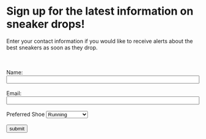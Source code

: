 <!DOCTYPE html>
 
<html>
<head>
 
 <script>
  !function(){var analytics=window.analytics=window.analytics||[];if(!analytics.initialize)if(analytics.invoked)window.console&&console.error&&console.error("Segment snippet included twice.");else{analytics.invoked=!0;analytics.methods=["trackSubmit","trackClick","trackLink","trackForm","pageview","identify","reset","group","track","ready","alias","debug","page","once","off","on","addSourceMiddleware","addIntegrationMiddleware","setAnonymousId","addDestinationMiddleware"];analytics.factory=function(e){return function(){var t=Array.prototype.slice.call(arguments);t.unshift(e);analytics.push(t);return analytics}};for(var e=0;e<analytics.methods.length;e++){var key=analytics.methods[e];analytics[key]=analytics.factory(key)}analytics.load=function(key,e){var t=document.createElement("script");t.type="text/javascript";t.async=!0;t.src="https://cdn.segment.com/analytics.js/v1/" + key + "/analytics.min.js";var n=document.getElementsByTagName("script")[0];n.parentNode.insertBefore(t,n);analytics._loadOptions=e};analytics._writeKey="3QOElC3ShA1wbIKVSZQbOUiK6Lsb1z98";;analytics.SNIPPET_VERSION="4.15.3";
  analytics.load("3QOElC3ShA1wbIKVSZQbOUiK6Lsb1z98",
 //Batching  
  {
    integrations: {
      "Segment.io": {
        deliveryStrategy: {
          strategy: "batching",
          config: {
            size: 10,
            timeout: 5000
          }
        }
      }
    }
  } 
  );
  
  
  ;
  analytics.page();
  }}();
</script>
 
 
<title>Sneakerhead Signup<span id="selection-marker-1" class="redactor-selection-marker"></span></title>
</head>
 
<body>
<body>
<h1>Sign up for the latest information on sneaker drops!</h1>
<p>Enter your contact information if you would like to receive alerts about the best sneakers as soon as they drop.</p>
<!--Location for users to enter their information to receive the sneakerhead newsletter-->
<form name="sneakersignup" onsubmit="identify(event)">
<br> <br>
Name: <input name="fullname" required="" size="60" type="text"/>
<br> <br>
Email: <input name="email" required="" size="60" type="email"/>
<br> <br>
<label for="shoeType">Preferred Shoe</label>
 <select id="shoeType" name="shoeType">
   <option value="Running">Running</option>
   <option value="Cross Trainers">Cross Trainers</option>
   <option value="Sports">Sports</option>
 </select>
<br> <br>
 <input name="submit" type="submit" value="submit"/> </form>
<br>
 
<script type="text/javascript">
 function identify(e){
 
   e.preventDefault();
   var form = e.target;
   var email = form["email"].value;
   var fullname = form["fullname"].value;
   var shoeType = form["shoeType"].value;
   var user = {
     email: email,
     name: fullname
   };
// // Identify call
 
 
 analytics.identify('12345', {
   email: email,
   name: fullname,
   shoeType: shoeType
                        });
//  //  Sign-up Track call
 
 
   analytics.track('user signed up', user, function());
 
 

analytics.track('Products Searched', {
  query: 'kith air force 1'
  });
 
 analytics.track('Product List Viewed', {
list_id: 'hot_sneakers_2021',
   category: 'Trendy',
 products: [ {
  product_id: '507f1f77bcf86cd799439011',
    sku: '45790-32',
 name: 'Air Jordan 4 - White / Military Blue - Fire Red',
 price: 500.00,
 position: 1,
 category: 'Jordan',
 url: 'https://www.example.com/product/path',
   image_url: 'https://www.example.com/product/path.jpg'
  }, {
  product_id: '505bd76785ebb509fc183733',
 sku: '46493-32',
  name: 'Kith x Nike Air Force 1 “NYC”',
 price: 1000.00,
      position: 2,
      category: 'Air Force 1'
 } ] });
 
  analytics.track('Product Viewed', {
   product_id: '507f1f77bcf86cd799439011',
   sku: 'G-32',
    category: 'Jordan',
   name: 'Air Jordan 4 - White / Military Blue - Fire Red',
   brand: 'Nike',
     variant: 'November 2019',
  price: 500.00,
     quantity: 1,
    coupon: 'First_Purchase',
     currency: 'usd',
   position: 2,
     value: 500,
   last_name: 'Bowerman',
  url: 'https://www.example.com/product/path',
     image_url: 'https://www.example.com/product/path.jpg'
   });
 
   analytics.track('Product Added', {
   cart_id: 'skdjsidjsdkdj29j',
    product_id: '507f1f77bcf86cd799439011',
    sku: 'G-32',
  category: 'Jordan',
   name: 'Air Jordan 4 - White / Military Blue - Fire Red',
    brand: 'Nike',
  variant: 'November 2019',
  price: 500.00,
   quantity: 1,
     coupon: 'First_Purchase',
   position: 2,
     url: 'https://www.example.com/product/path',
      image_url: 'https://www.example.com/product/path.jpg'
    });
 
   analytics.track('Order Completed', {
    checkout_id: 'fksdjfsdjfisjf9sdfjsd9f',
 order_id: '50314b8e9bcf000000000000',
   affiliation: 'Google Store',
   total: 555.00,
   subtotal: 500.00,
  revenue: 525.00,
  shipping: 35.00,
   tax: 20.00,
     discount: 30.00,
  coupon: 'First_Purchase',
   currency: 'USD',
     products: [
   {
     product_id: '507f1f77bcf86cd799439011',
       sku: 'G-32',
       name: 'Air Jordan 4 - White / Military Blue - Fire Red',
       price: 500.00,
       quantity: 1,
         category: 'Jordan',
       url: 'https://www.example.com/product/path',
         image_url: 'https:///www.example.com/product/path.jpg'
     }
      ]
    }
  function() {
   window.location.href = "";
                         }
 
 );
 }
 
</script>
 
</body>
</html>
